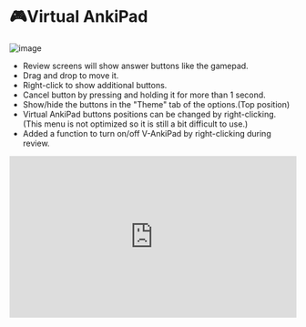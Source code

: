 # 🎮Virtual AnkiPad

![image](https://github.com/shigeyukey/AnkiArcade/assets/124401518/727bd55e-7a63-4960-a3dc-9f08b5dd860e)


 * Review screens will show answer buttons like the gamepad.
 * Drag and drop to move it.
 * Right-click to show additional buttons.
 * Cancel button by pressing and holding it for more than 1 second.
 * Show/hide the buttons in the "Theme" tab of the options.(Top position)
 * Virtual AnkiPad buttons positions can be changed by right-clicking. (This menu is not optimized so it is still a bit difficult to use.)
 * Added a function to turn on/off V-AnkiPad by right-clicking during review.



<iframe src="https://www.youtube.com/embed/-wnvkWz8GHg?list=PLZhrgD6s-LFVsEhxRdEHf_OkGVe2YZfeo" frameborder="0" allow="accelerometer; autoplay; clipboard-write; encrypted-media; gyroscope; picture-in-picture" allowfullscreen style="aspect-ratio: 16/9; width: 100%;"></iframe>